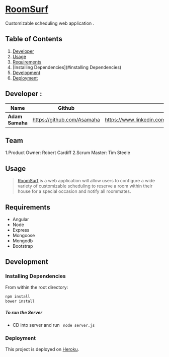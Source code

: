 # [RoomSurf](https://roomsurf.herokuapp.com/#/signup)
Customizable scheduling web application .

## Table of Contents

1. [Developer](#developer)
1. [Usage](#usage)
1. [Requirements](#requirements)
1. [Installing Dependencies](#installing Dependencies)
1. [Development](#development)
1. [Deployment](#deployment)

## Developer :

| Name        | Github           | LinkedIn           |
| ------------- |:-------------:| -------------:|
| **Adam Samaha**      | https://github.com/Asamaha | https://www.linkedin.com/in/adamsamaha |


## Team

1.Product Owner: Robert Cardiff
2.Scrum Master: Tim Steele


## Usage

> [RoomSurf](https://roomsurf.herokuapp.com/#/signup) is a web application will allow users to configure a wide variety of customizable scheduling to reserve a room within their house for a special occasion and notify all roommates.

## Requirements

- Angular
- Node
- Express
- Mongoose
- Mongodb
- Bootstrap

## Development

### Installing Dependencies

From within the root directory:

```sh
npm install
bower install
```
##### To run the Server

- CD into server and run ``` node server.js```

### Deployment

This project is deployed on [Heroku](https://www.heroku.com/).